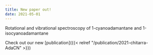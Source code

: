 ```yaml
---
title: New paper out!
date: 2021-05-01
---
```


Rotational and vibrational spectroscopy of 1-cyanoadamantane and 1-isocyanoadamantane
 
<!--more-->

Check out our new [publication]({{< relref "/publication/2021-chitarra-AdaCN" >}})
